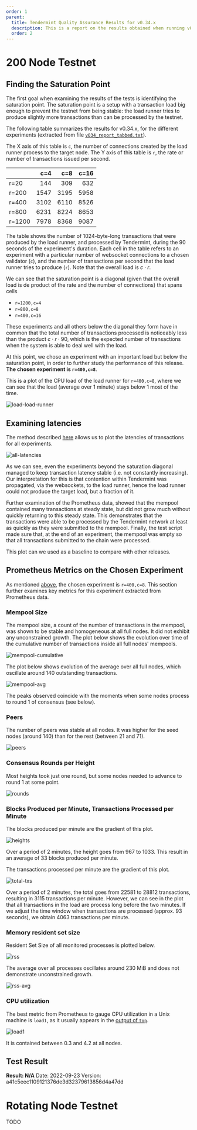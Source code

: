 ```yaml
---
order: 1
parent:
  title: Tendermint Quality Assurance Results for v0.34.x
  description: This is a report on the results obtained when running v0.34.x on testnets
  order: 2
---
```


# 200 Node Testnet

## Finding the Saturation Point

The first goal when examining the results of the tests is identifying the saturation point.
The saturation point is a setup with a transaction load big enough to prevent the testnet
from being stable: the load runner tries to produce slightly more transactions than can
be processed by the testnet.

The following table summarizes the results for v0.34.x, for the different experiments
(extracted from file [`v034_report_tabbed.txt`](./v034_report_tabbed.txt)).

The X axis of this table is `c`, the number of connections created by the load runner process to the target node.
The Y axis of this table is `r`, the rate or number of transactions issued per second.

|        |  c=4 |  c=8 | c=16 |
| :---   | ---: | ---: | ---: |
| r=20   |  144 |  309 |  632 |
| r=200  | 1547 | 3195 | 5958 |
| r=400  | 3102 | 6110 | 8526 |
| r=800  | 6231 | 8224 | 8653 |
| r=1200 | 7978 | 8368 | 9087 |

The table shows the number of 1024-byte-long transactions that were produced by the load runner,
and processed by Tendermint, during the 90 seconds of the experiment's duration.
Each cell in the table refers to an experiment with a particular number of websocket connections
to a chosen validator (`c`), and the number of transactions per second that the load runner
tries to produce (`r`). Note that the overall load is $c \cdot r$.

We can see that the saturation point is a diagonal (given that the overall load is de product
of the rate and the number of connections) that spans cells

* `r=1200,c=4`
* `r=800,c=8`
* `r=400,c=16`

These experiments and all others below the diagonal they form have in common that the total
number of transactions processed is noticeably less than the product $c \cdot r \cdot 90$,
which is the expected number of transactions when the system is able to deal well with the
load.

At this point, we chose an experiment with an important load but below the saturation point,
in order to further study the performance of this release.
**The chosen experiment is `r=400,c=8`**.

This is a plot of the CPU load of the load runner for `r=400,c=8`,
where we can see that the load (average over 1 minute) stays below 1 most of the time.

![load-load-runner](./v034_r400c8_load-runner.png)

## Examining latencies

The method described [here](../method.md) allows us to plot the latencies of transactions
for all experiments.

![all-latencies](./all.svg)

As we can see, even the experiments beyond the saturation diagonal managed to keep
transaction latency stable (i.e. not constantly increasing).
Our interpretation for this is that contention within Tendermint was propagated,
via the websockets, to the load runner,
hence the load runner could not produce the target load, but a fraction of it.

Further examination of the Prometheus data, showed that the mempool contained many transactions
at steady state, but did not grow much without quickly returning to this steady state. This demonstrates
that the transactions were able to be processed by the Tendermint network at least as quickly as they
were submitted to the mempool. Finally, the test script made sure that, at the end of an experiment, the
mempool was empty so that all transactions submitted to the chain were processed.

This plot can we used as a baseline to compare with other releases.

## Prometheus Metrics on the Chosen Experiment

As mentioned [above](#finding-the-saturation-point), the chosen experiment is `r=400,c=8`.
This section further examines key metrics for this experiment extracted from Prometheus data.

### Mempool Size

The mempool size, a count of the number of transactions in the mempool, was shown to be stable and homogeneous
at all full nodes. It did not exhibit any unconstrained growth.
The plot below shows the evolution over time of the cumulative number of transactions inside all full nodes' mempools.

![mempool-cumulative](./v034_r400c8_mempool_size.png)

The plot below shows evolution of the average over all full nodes, which oscillate around 140 outstanding transactions.

![mempool-avg](./v034_r400c8_mempool_size_avg.png)

The peaks observed coincide with the moments when some nodes process to round 1 of consensus (see below).

### Peers

The number of peers was stable at all nodes.
It was higher for the seed nodes (around 140) than for the rest (between 21 and 71).

![peers](./v034_r400c8_peers.png)

### Consensus Rounds per Height

Most heights took just one round, but some nodes needed to advance to round 1 at some point.

![rounds](./v034_r400c8_rounds.png)

### Blocks Produced per Minute, Transactions Processed per Minute

The blocks produced per minute are the gradient of this plot.

![heights](./v034_r400c8_heights.png)

Over a period of 2 minutes, the height goes from 967 to 1033.
This result in an average of 33 blocks produced per minute.

The transactions processed per minute are the gradient of this plot.

![total-txs](./v034_r400c8_total-txs.png)

Over a period of 2 minutes, the total goes from 22581 to 28812 transactions,
resulting in 3115 transactions per minute. However, we can see in the plot that
all transactions in the load are process long before the two minutes.
If we adjust the time window when transactions are processed (approx. 93 seconds),
we obtain 4063 transactions per minute.

### Memory resident set size

Resident Set Size of all monitored processes is plotted below.

![rss](./v034_r400c8_rss.png)

The average over all processes oscillates around 230 MiB and does not demonstrate unconstrained growth.

![rss-avg](./v034_r400c8_rss_avg.png)

### CPU utilization

The best metric from Prometheus to gauge CPU utilization in a Unix machine is `load1`,
as it usually appears in the
[output of `top`](https://www.digitalocean.com/community/tutorials/load-average-in-linux).

![load1](./v034_r400c8_load1.png)

It is contained between 0.3 and 4.2 at all nodes.

## Test Result

**Result: N/A**
Date: 2022-09-23
Version: a41c5eec1109121376de3d32379613856d4a47dd

# Rotating Node Testnet

TODO
